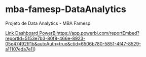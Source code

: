 # mba-famesp-DataAnalytics
Projeto de Data Analytics - MBA Famesp

[Link Dashboard PowerBi]([https://app.powerbi.com/reportEmbed?reportId=5153e7b3-80f8-466e-8923-05e47492ff1b&autoAuth=true&ctid=6506b780-5851-4f47-8529-a11107eda7e1)https://app.powerbi.com/reportEmbed?reportId=5153e7b3-80f8-466e-8923-05e47492ff1b&autoAuth=true&ctid=6506b780-5851-4f47-8529-a11107eda7e1])
